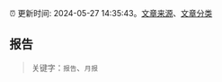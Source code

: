 :alarm_clock: 更新时间: 2024-05-27 14:35:43。[文章来源](/README.md)、[文章分类](/TAGS.md)

## 报告


> 关键字：`报告`、`月报`



